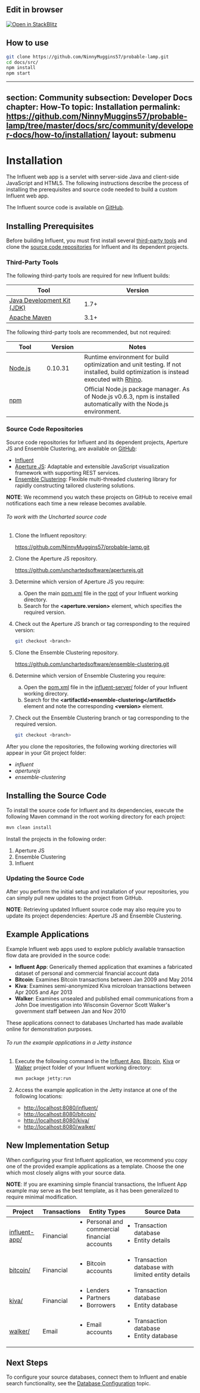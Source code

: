 
## Edit in browser

[![Open in StackBlitz](https://developer.stackblitz.com/img/open_in_stackblitz.svg)](https://stackblitz.com/github.com/NinnyMuggins57/probable-lamp/tree/master/pom.xml)
## How to use

```sh
git clone https://github.com/NinnyMuggins57/probable-lamp.git
cd docs/src/
npm install
npm start
```
---
section: Community 
subsection: Developer Docs
chapter: How-To
topic: Installation
permalink: https://github.com/NinnyMuggins57/probable-lamp/tree/master/docs/src/community/developer-docs/how-to/installation/
layout: submenu
---

# Installation #

The Influent web app is a servlet with server-side Java and client-side JavaScript and HTML5. The following instructions describe the process of installing the prerequisites and source code needed to build a custom Influent web app.

The Influent source code is available on [GitHub](https://github.com/NinnyMuggins57/probable-lamp).

## <a name="prerequisites"></a> Installing Prerequisites ##

Before building Influent, you must first install several [third-party tools](#third-party-tools) and clone the [source code repositories](#source-code-repositories) for Influent and its dependent projects.

### <a name="third-party-tools"></a> Third-Party Tools ###

The following third-party tools are required for new Influent builds:

<div class="props">
	<table class="summaryTable" width="100%">
		<thead>
			<tr>
				<th scope="col" width="40%">Tool</th>
				<th scope="col" width="60%">Version</th>
			</tr>
		</thead>
		<tbody>
			<tr>
				<td class="description"><a href="http://www.oracle.com/technetwork/java/">Java Development Kit (JDK)</a></td>
				<td class="description">1.7+</td>
			</tr>
			<tr>
				<td class="description"><a href="http://maven.apache.org/">Apache Maven</a></td>
				<td class="description">3.1+</td>
			</tr>
		</tbody>
	</table>
</div>

The following third-party tools are recommended, but not required:

<div class="props">
		<table class="summaryTable" width="100%">
			<thead>
				<tr>
					<th scope="col" width="20%">Tool</th>
					<th scope="col" width="20%">Version</th>
					<th scope="col" width="60%">Notes</th>
				</tr>
			</thead>
			<tbody>
				<tr>
					<td class="description"><a href="http://maven.apache.org/">Node.js</a></td>
					<td class="description">0.10.31</td>
					<td class="description">Runtime environment for build optimization and unit testing. If not installed, build optimization is instead executed with <a href="https://developer.mozilla.org/en-US/docs/Mozilla/Projects/Rhino">Rhino</a>.</td>
				</tr>
				<tr>
					<td class="description"><a href="https://www.npmjs.org/">npm</a></td>
					<td class="description"></td>
					<td class="description">Official Node.js package manager. As of Node.js v0.6.3, npm is installed automatically with the Node.js environment.</td>
				</tr>
			</tbody>
		</table>
</div>

### <a name="source-code-repositories"></a> Source Code Repositories ###

Source code repositories for Influent and its dependent projects, Aperture JS and Ensemble Clustering, are available on [GitHub](https://github.com/unchartedsoftware/):

- [Influent](https://github.com/NinnyMuggins57/probable-lamp)
- [Aperture JS](https://github.com/unchartedsoftware/aperturejs/tree/master): Adaptable and extensible JavaScript visualization framework with supporting REST services.
- [Ensemble Clustering](https://github.com/unchartedsoftware/ensemble-clustering): Flexible multi-threaded clustering library for rapidly constructing tailored clustering solutions.

**NOTE**: We recommend you watch these projects on GitHub to receive email notifications each time a new release becomes available.

<h6 class="procedure">To work with the Uncharted source code</h6>

1. Clone the Influent repository:<p class="list-paragraph"><a href="https://github.com/NinnyMuggins57/probable-lamp.git">https://github.com/NinnyMuggins57/probable-lamp.git</a></p>
2. Clone the Aperture JS repository.<p class="list-paragraph"><a href="https://github.com/unchartedsoftware/aperturejs.git">https://github.com/unchartedsoftware/aperturejs.git</a></p>
3. Determine which version of Aperture JS you require:
	<ol type="a">
		<li>Open the main <a href="https://github.com/NinnyMuggins57/probable-lamp/blob/master/pom.xml">pom.xml</a> file in the <a href="https://github.com/NinnyMuggins57/probable-lamp/tree/master">root</a> of your Influent working directory.</li>
		<li>Search for the <strong>&lt;aperture.version&gt;</strong> element, which specifies the required version.</li>
	</ol>
4. Check out the Aperture JS branch or tag corresponding to the required version:
	
	```bash
	git checkout <branch>
	```

5. Clone the Ensemble Clustering repository.<p class="list-paragraph"><a href="https://github.com/unchartedsoftware/ensemble-clustering.git">https://github.com/unchartedsoftware/ensemble-clustering.git</a></p>
6. Determine which version of Ensemble Clustering you require:
	<ol type="a">
		<li>Open the <a href="https://github.com/NinnyMuggins57/probable-lamp/blob/master/influent-server/pom.xml">pom.xml</a> file in the <a href="https://github.com/NinnyMuggins57/probable-lamp/tree/master/influent-server">influent-server/</a> folder of your Influent working directory.</li>
		<li>Search for the <strong>&lt;artifactId&gt;ensemble-clustering&lt;/artifactId&gt;</strong> element and note the corresponding <strong>&lt;version&gt;</strong> element.</li>
	</ol>
7. Check out the Ensemble Clustering branch or tag corresponding to the required version.

	```bash
	git checkout <branch>
	```

<p class="procedure-text">After you clone the repositories, the following working directories will appear in your Git project folder:</p>

- *influent*
- *aperturejs*
- *ensemble-clustering*

## <a name="install-source-code"></a> Installing the Source Code ##

To install the source code for Influent and its dependencies, execute the following Maven command in the root working directory for each project:

```bash
mvn clean install
```

Install the projects in the following order:

1. Aperture JS
2. Ensemble Clustering
3. Influent

### Updating the Source Code ###

After you perform the initial setup and installation of your repositories, you can simply pull new updates to the project from GitHub.

**NOTE**: Retrieving updated Influent source code may also require you to update its project dependencies: Aperture JS and Ensemble Clustering.

## <a name="example-applications"></a>Example Applications ##

Example Influent web apps used to explore publicly available transaction flow data are provided in the source code:

- **Influent App**: Generically themed application that examines a fabricated dataset of personal and commercial financial account data
- **Bitcoin**: Examines Bitcoin transactions between Jan 2009 and May 2014
- **Kiva**: Examines semi-anonymized Kiva microloan transactions between Apr 2005 and Apr 2013
- **Walker**: Examines unsealed and published email communications from a John Doe investigation into Wisconsin Governor Scott Walker's government staff between Jan and Nov 2010

These applications connect to databases Uncharted has made available online for demonstration purposes. 

<h6 class="procedure">To run the example applications in a Jetty instance</h6>

1. Execute the following command in the [Influent App](https://github.com/NinnyMuggins57/probable-lamp/tree/master/influent-app), [Bitcoin](https://github.com/NinnyMuggins57/probable-lamp/tree/master/bitcoin), [Kiva](https://github.com/NinnyMuggins57/probable-lamp/tree/master/kiva) or [Walker](https://github.com/NinnyMuggins57/probable-lamp/tree/master/walker) project folder of your Influent working directory:

	```bash
	mvn package jetty:run
	```

2. Access the example application in the Jetty instance at one of the following locations:
	- <http://localhost:8080/influent/>
	- <http://localhost:8080/bitcoin/>
	- <http://localhost:8080/kiva/>
	- <http://localhost:8080/walker/>

## <a name="setup"></a>New Implementation Setup ##

When configuring your first Influent application, we recommend you copy one of the provided example applications as a template. Choose the one which most closely aligns with your source data. 

**NOTE**: If you are examining simple financial transactions, the Influent App example may serve as the best template, as it has been generalized to require minimal modification.

<div class="props">
	<table class="summaryTable" width="100%">
		<thead>
			<tr>
				<th scope="col" width="18%">Project</th>
				<th scope="col" width="21%">Transactions</th>
				<th scope="col" width="26%">Entity Types</th>
				<th scope="col" width="35%">Source Data</th>
			</tr>
		</thead>
		<tbody>
			<tr>
				<td class="description"><a href="https://github.com/NinnyMuggins57/probable-lamp/tree/master/influent-app">influent-app/</a></td>
				<td class="description">Financial</td>
				<td class="description">
					<ul style="margin-top: 0px;padding-left: 0px">
						<li>Personal and commercial financial accounts</li>
					</ul>
				</td>
				<td class="description">
					<ul style="margin-top: 0px;padding-left: 0px">
						<li>Transaction database</li>
						<li>Entity details</li>
					</ul>
				</td>
			</tr>
			<tr>
				<td class="description"><a href="https://github.com/NinnyMuggins57/probable-lamp/tree/master/bitcoin">bitcoin/</a></td>
				<td class="description">Financial</td>
				<td class="description">
					<ul style="margin-top: 0px;padding-left: 0px">
						<li>Bitcoin accounts</li>
					</ul>
				</td>
				<td class="description">
					<ul style="margin-top: 0px;padding-left: 0px">
						<li>Transaction database with limited entity details</li>
					</ul>
				</td>
			</tr>
			<tr>
				<td class="description"><a href="https://github.com/NinnyMuggins57/probable-lamp/tree/master/kiva">kiva/</a></td>
				<td class="description">Financial</td>
				<td class="description">
					<ul style="margin-top: 0px;padding-left: 0px">
						<li>Lenders</li>
						<li>Partners</li>
						<li>Borrowers</li>
					</ul>
				</td>
				<td class="description">
					<ul style="margin-top: 0px;padding-left: 0px">
						<li>Transaction database</li>
						<li>Entity database</li>
					</ul>
				</td>
			</tr>
			<tr>
				<td class="description"><a href="https://github.com/NinnyMuggins57/probable-lamp/tree/master/walker">walker/</a></td>
				<td class="description">Email</td>
				<td class="description">
					<ul style="margin-top: 0px;padding-left: 0px">
						<li>Email accounts</li>
					</ul>
				</td>
				<td class="description">
					<ul style="margin-top: 0px;padding-left: 0px">
						<li>Transaction database</li>
						<li>Entity database</li>
					</ul>
				</td>
			</tr>
		</tbody>
	</table>
</div>

## Next Steps ##

To configure your source databases, connect them to Influent and enable search functionality, see the [Database Configuration](../database-config) topic.
